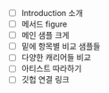 - [ ]  Introduction 소개
- [ ]  메서드 figure
- [ ]  메인 샘플 크게
- [ ]  밑에 항목별 비교 샘플들
- [ ]  다양한 캐리어들 비교
- [ ]  아티스트 따라하기
- [ ]  깃헙 연결 링크